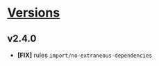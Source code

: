 # [Versions](https://github.com/Tracktor/eslint-config-react-tracktor/releases)

## v2.4.0
- **[FIX]** rules `import/no-extraneous-dependencies`

